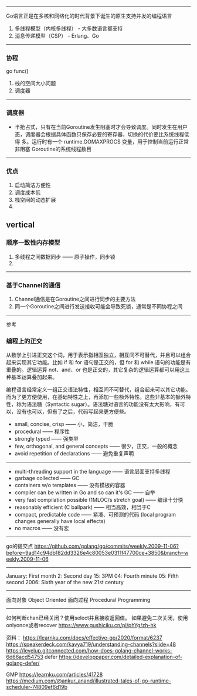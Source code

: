 
---
Go语言正是在多核和网络化的时代背景下诞生的原生支持并发的编程语言
1. 多线程模型（内核多线程） - 大多数语言都支持
2. 消息传递模型（CSP） - Erlang、Go

---
### 协程
go func()
1. 栈的空间大小问题
2. 调度器

---
### 调度器
* 半抢占式，只有在当前Goroutine发生阻塞时才会导致调度。同时发生在用户 态，调度器会根据具体函数只保存必要的寄存器，切换的代价要比系统线程低得 多。运行时有一个 runtime.GOMAXPROCS 变量，用于控制当前运行正常非阻塞 Goroutine的系统线程数目
---
### 优点
1. 启动简洁方便性
2. 调度成本低
3. 栈空间的动态扩展
4. 
vertical
---
### 顺序一致性内存模型
1. 多线程之间数据同步 —— 原子操作，同步锁
2. 

---
### 基于Channel的通信
1. Channel通信是在Goroutine之间进行同步的主要方法
2. 同一个Goroutine之间进行发送接收可能会导致死锁，通常是不同协程之间


---
参考
### 编程上的正交
从数学上引进正交这个词，用于表示指相互独立，相互间不可替代，并且可以组合起来实现其它功能。比如 if 和 for 语句是正交的，但 for 和 while 语句的功能是有重叠的。逻辑运算 not、and、or 也是正交的，其它复杂的逻辑运算都可以用这三种基本运算叠加起来。

编程语言经常定义一组正交语法特性，相互间不可替代，组合起来可以其它功能。而为了更方便使用，在基础特性之上，再添加一些额外特性。这些非基本的额外特性，称为语法糖（Syntactic sugar）。语法糖对语言的功能没有太大影响，有可以，没有也可以，但有了之后，代码写起来更方便些。

- small, concise, crisp —— 小，简洁，干脆
- procedural —— 程序性
- strongly typed —— 强类型
- few, orthogonal, and general concepts —— 很少，正交，一般的概念
- avoid repetition of declarations —— 避免重复声明

---
- multi-threading support in the language —— 语言层面支持多线程
- garbage collected —— GC
- containers w/o templates —— 没有模板的容器
- compiler can be written in Go and so can it's GC —— 自举
- very fast compilation possible (1MLOC/s stretch goal) —— 编译十分快
- reasonably efficient (C ballpark) —— 相当高效，相当于C
- compact, predictable code —— 紧凑、可预测的代码
  (local program changes generally have local effects)
- no macros —— 没有宏
 ---
 go的提交点
 https://github.com/golang/go/commits/weekly.2009-11-06?before=9ad14c94db182dd3326e4c80053e0311f47700ce+3850&branch=weekly.2009-11-06

 ---
 January: First month
2: Second day
15: 3PM
04: Fourth minute
05: Fifth second
2006: Sixth year of the new 21st century

---
面向对象 Object Oriented
面向过程 Procedural Programming

---

如何判断chan已经关闭？使用select并且接收返回值。
如果避免二次关闭，使用onlyonce或者recover
https://www.gushiciku.cn/pl/phYg/zh-hk

资料：
https://learnku.com/docs/effective-go/2020/format/6237
https://speakerdeck.com/kavya719/understanding-channels?slide=48
https://levelup.gitconnected.com/how-does-golang-channel-works-6d66acd54753
defer
https://developpaper.com/detailed-explanation-of-golang-defer/

GMP
https://learnku.com/articles/41728
https://medium.com/@ankur_anand/illustrated-tales-of-go-runtime-scheduler-74809ef6d19b